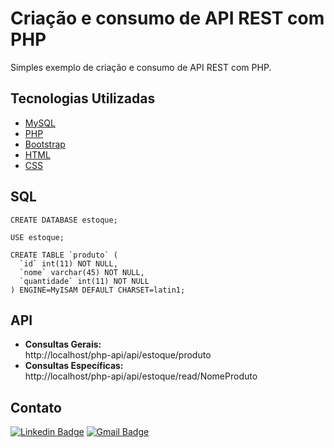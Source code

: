# Criação e consumo de API REST com PHP

Simples exemplo de criação e consumo de API REST com PHP.

<h2> Tecnologias Utilizadas </h2>

- [MySQL](https://www.mysql.com/)
- [PHP](https://www.php.net/)
- [Bootstrap](https://getbootstrap.com/)
- [HTML](https://developer.mozilla.org/pt-BR/docs/Web/HTML)
- [CSS](https://devdocs.io/css/)

<h2> SQL </h2>

```
CREATE DATABASE estoque;

USE estoque;

CREATE TABLE `produto` (
  `id` int(11) NOT NULL,
  `nome` varchar(45) NOT NULL,
  `quantidade` int(11) NOT NULL
) ENGINE=MyISAM DEFAULT CHARSET=latin1;
```

<h2> API </h2>
<ul>
  <li><b>Consultas Gerais:</b></li>
  http://localhost/php-api/api/estoque/produto
  <li><b>Consultas Específicas:</b></li>
  http://localhost/php-api/api/estoque/read/NomeProduto
</ul>

<h2> Contato </h2>

[![Linkedin Badge](https://img.shields.io/badge/-Otávio-blue?style=flat-square&logo=Linkedin&logoColor=white&link=https://www.linkedin.com/in/otaviosilva22/)](https://www.linkedin.com/in/otaviosilva22/)
[![Gmail Badge](https://img.shields.io/badge/-otavio.ssilva22@gmail.com-c14438?style=flat-square&logo=Gmail&logoColor=white&link=mailto:otavio.ssilva22@gmail.com)](mailto:otavio.ssilva22@gmail.com)
